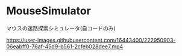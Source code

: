 # MouseSimulator
マウスの迷路探索シミュレータ(自コードのみ)


https://user-images.githubusercontent.com/16443400/222950903-06eabff0-76af-45d9-b561-2cfeb028dee7.mp4


